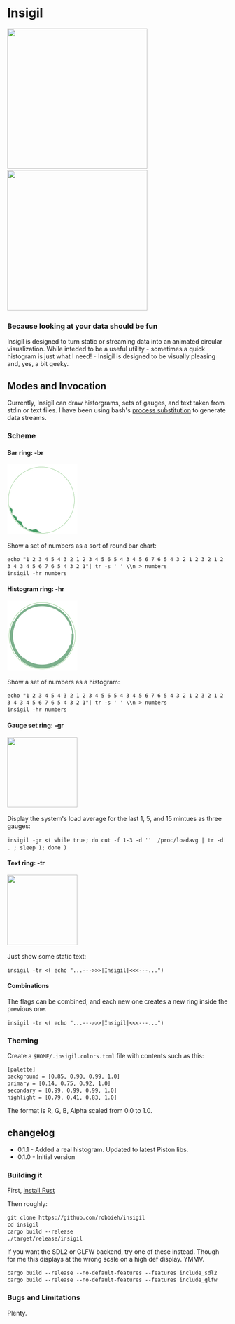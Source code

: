 
# Insigil

<meta property="og:image" content="https://raw.githubusercontent.com/robbieh/insigil/master/docs/screenshots/insigil.png"/>
<img src="https://raw.githubusercontent.com/robbieh/insigil/master/docs/screenshots/insigil.png" height=320 width=320> <img src="https://raw.githubusercontent.com/robbieh/insigil/master/docs/screenshots/theming-1.png" height=320 width=320>


### Because looking at your data should be fun

Insigil is designed to turn static or streaming data into an animated circular visualization. While inteded to be a useful utility - sometimes a quick histogram is just what I need! - Insigil is designed to be visually pleasing and, yes, a bit geeky.

## Modes and Invocation

Currently, Insigil can draw historgrams, sets of gauges, and text taken from stdin or text files. I have been using bash's [process substitution](http://tldp.org/LDP/abs/html/process-sub.html) to generate data streams.

### Scheme

#### Bar ring: -br

<img src="https://raw.githubusercontent.com/robbieh/insigil/master/docs/screenshots/bar-example.png" height=160 width=160>

Show a set of numbers as a sort of round bar chart:

```
echo "1 2 3 4 5 4 3 2 1 2 3 4 5 6 5 4 3 4 5 6 7 6 5 4 3 2 1 2 3 2 1 2 3 4 3 4 5 6 7 6 5 4 3 2 1"| tr -s ' ' \\n > numbers
insigil -hr numbers
```
#### Histogram ring: -hr

<img src="https://raw.githubusercontent.com/robbieh/insigil/master/docs/screenshots/histogram-example.png" height=160 width=160>

Show a set of numbers as a histogram:

```
echo "1 2 3 4 5 4 3 2 1 2 3 4 5 6 5 4 3 4 5 6 7 6 5 4 3 2 1 2 3 2 1 2 3 4 3 4 5 6 7 6 5 4 3 2 1"| tr -s ' ' \\n > numbers
insigil -hr numbers
```

#### Gauge set ring: -gr

<img src="https://raw.githubusercontent.com/robbieh/insigil/master/docs/screenshots/gauge-example.png" height=160 width=160>

Display the system's load average for the last 1, 5, and 15 mintues as three gauges:

```insigil -gr <( while true; do cut -f 1-3 -d ''  /proc/loadavg | tr -d . ; sleep 1; done )```

#### Text ring: -tr

<img src="https://raw.githubusercontent.com/robbieh/insigil/master/docs/screenshots/text-example.png" height=160 width=160>

Just show some static text:

```insigil -tr <( echo "...--->>>|Insigil|<<<---...") ```

#### Combinations

The flags can be combined, and each new one creates a new ring inside the previous one.

```insigil -tr <( echo "...--->>>|Insigil|<<<---...") ```

### Theming

Create a ```$HOME/.insigil.colors.toml``` file with contents such as this:

```
[palette]
background = [0.85, 0.90, 0.99, 1.0]
primary = [0.14, 0.75, 0.92, 1.0]
secondary = [0.99, 0.99, 0.99, 1.0]
highlight = [0.79, 0.41, 0.83, 1.0]
```

The format is R, G, B, Alpha scaled from 0.0 to 1.0.

## changelog

* 0.1.1 - Added a real histogram. Updated to latest Piston libs.
* 0.1.0 - Initial version

### Building it

First, [install Rust](https://www.rust-lang.org/en-US/install.html)

Then roughly:

```
git clone https://github.com/robbieh/insigil
cd insigil
cargo build --release
./target/release/insigil
```

If you want the SDL2 or GLFW backend, try one of these instead. Though for me this displays at the wrong scale on a high def display. YMMV.

```
cargo build --release --no-default-features --features include_sdl2
cargo build --release --no-default-features --features include_glfw
```


### Bugs and Limitations

Plenty.

